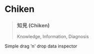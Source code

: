 # Chiken


>### 知見 (Chiken)
>
> Knowledge, Information, Diagnosis
> 


Simple drag 'n' drop data inspector